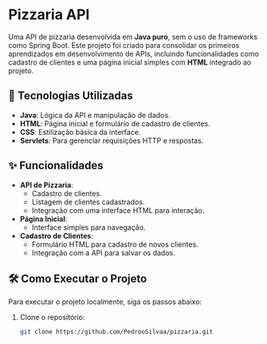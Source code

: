 # Pizzaria API

Uma API de pizzaria desenvolvida em **Java puro**, sem o uso de frameworks como Spring Boot. Este projeto foi criado para consolidar os primeiros aprendizados em desenvolvimento de APIs, incluindo funcionalidades como cadastro de clientes e uma página inicial simples com **HTML** integrado ao projeto.

## 🚀 Tecnologias Utilizadas

- **Java**: Lógica da API e manipulação de dados.
- **HTML**: Página inicial e formulário de cadastro de clientes.
- **CSS**: Estilização básica da interface.
- **Servlets**: Para gerenciar requisições HTTP e respostas.

## ✨ Funcionalidades

- **API de Pizzaria**:
  - Cadastro de clientes.
  - Listagem de clientes cadastrados.
  - Integração com uma interface HTML para interação.
- **Página Inicial**:
  - Interface simples para navegação.
- **Cadastro de Clientes**:
  - Formulário HTML para cadastro de novos clientes.
  - Integração com a API para salvar os dados.

## 🛠️ Como Executar o Projeto

Para executar o projeto localmente, siga os passos abaixo:

1. Clone o repositório:
   ```bash
   git clone https://github.com/PedrooSilvaa/pizzaria.git
